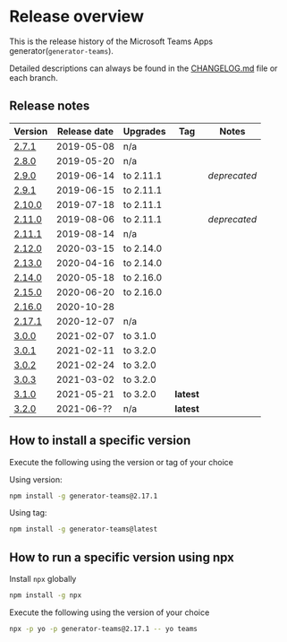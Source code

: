 # Release overview

This is the release history of the Microsoft Teams Apps generator(`generator-teams`).

Detailed descriptions can always be found in the [CHANGELOG.md](https://github.com/pnp/generator-teams/blob/master/packages/generator-teams/CHANGELOG.md) file or each branch.

## Release notes

| Version | Release date | Upgrades | Tag | Notes |
| - | - | -| - | - |
| [2.7.1](https://github.com/pnp/generator-teams/releases/tag/2.7.1) | 2019-05-08 | n/a |||
| [2.8.0](https://github.com/pnp/generator-teams/releases/tag/2.8.0) | 2019-05-20 | n/a |||
| [2.9.0](https://github.com/pnp/generator-teams/releases/tag/2.9.0) | 2019-06-14 | to 2.11.1 || *deprecated* |
| [2.9.1](https://github.com/pnp/generator-teams/releases/tag/2.9.1) | 2019-06-15 | to 2.11.1 |||
| [2.10.0](https://github.com/pnp/generator-teams/releases/tag/2.10.0) | 2019-07-18 | to 2.11.1 |||
| [2.11.0](https://github.com/pnp/generator-teams/releases/tag/2.11.0) | 2019-08-06 | to 2.11.1 || *deprecated* |
| [2.11.1](https://github.com/pnp/generator-teams/releases/tag/2.11.1) | 2019-08-14 | n/a | ||
| [2.12.0](https://github.com/pnp/generator-teams/releases/tag/2.12.0)  | 2020-03-15 | to 2.14.0 |||
| [2.13.0](https://github.com/pnp/generator-teams/releases/tag/2.13.0)  | 2020-04-16 | to 2.14.0 |||
| [2.14.0](https://github.com/pnp/generator-teams/releases/tag/2.14.0)  | 2020-05-18| to 2.16.0 |||
| [2.15.0](https://github.com/pnp/generator-teams/releases/tag/2.15.0)  | 2020-06-20| to 2.16.0 |||
| [2.16.0](https://github.com/pnp/generator-teams/releases/tag/2.16.0)  | 2020-10-28|  |||
| [2.17.1](https://github.com/pnp/generator-teams/releases/tag/2.17.1)  | 2020-12-07| n/a |||
| [3.0.0](https://github.com/pnp/generator-teams/releases/tag/generator-teams%403.0.0-preview)  | 2021-02-07| to 3.1.0 |||
| [3.0.1](https://github.com/pnp/generator-teams/releases/tag/generator-teams%403.0.1)  | 2021-02-11| to 3.2.0 |||
| [3.0.2](https://github.com/pnp/generator-teams/releases/tag/generator-teams%403.0.2)  | 2021-02-24| to 3.2.0 |||
| [3.0.3](https://github.com/pnp/generator-teams/releases/tag/generator-teams%403.0.3)  | 2021-03-02| to 3.2.0 |||
| [3.1.0](https://github.com/pnp/generator-teams/releases/tag/generator-teams%403.1.0)  | 2021-05-21| to 3.2.0 |**latest**||
| [3.2.0](https://github.com/pnp/generator-teams/releases/tag/generator-teams%403.2.0)  | 2021-06-??| n/a |**latest**||

## How to install a specific version

Execute the following using the version or tag of your choice

Using version:

``` bash
npm install -g generator-teams@2.17.1
```

Using tag:

``` bash
npm install -g generator-teams@latest
```

## How to run a specific version using npx

Install `npx` globally

``` bash
npm install -g npx
```

Execute the following using the version of your choice

``` bash
npx -p yo -p generator-teams@2.17.1 -- yo teams
```
